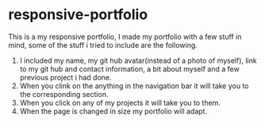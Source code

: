 # responsive-portfolio

This is a my responsive portfolio, I made my portfolio with a few stuff in mind, some of the stuff i tried to include are the following.

1) I included my name, my git hub avatar(instead of a photo of myself), link to my git hub and contact information, a bit about myself and a few previous project i had done.
2) When you clink on the anything in the navigation bar it will take you to the corresponding section.  
3) When you click on any of my projects it will take you to them.
4) When the page is changed in size my portfolio will adapt.